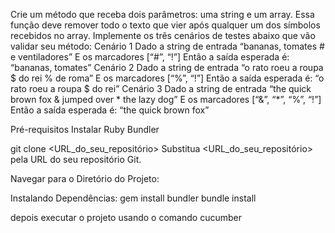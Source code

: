 
Crie um método que receba dois parâmetros: uma string e um array.
Essa função deve remover todo o texto que vier após qualquer um dos símbolos recebidos no array.
Implemente os três cenários de testes abaixo que vão validar seu método:
Cenário 1
Dado a string de entrada “bananas, tomates # e ventiladores”
E os marcadores [“#”, “!”]
Então a saída esperada é: “bananas, tomates”
Cenário 2
Dado a string de entrada “o rato roeu a roupa $ do rei % de roma”
E os marcadores [“%”, “!”]
Então a saída esperada é: “o rato roeu a roupa $ do rei”
Cenário 3
Dado a string de entrada “the quick brown fox & jumped over * the lazy dog”
E os marcadores [“&”, “*”, “%”, “!”]
Então a saída esperada é: “the quick brown fox”

Pré-requisitos
Instalar Ruby
Bundler

git clone <URL_do_seu_repositório>
Substitua <URL_do_seu_repositório> pela URL do seu repositório Git.

Navegar para o Diretório do Projeto:

Instalando Dependências:
gem install bundler
bundle install

depois executar o projeto usando o comando cucumber

